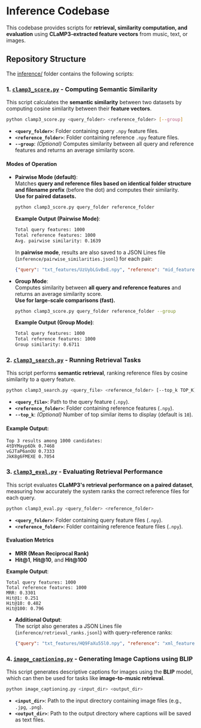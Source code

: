 # **Inference Codebase**  
This codebase provides scripts for **retrieval, similarity computation, and evaluation** using **CLaMP3-extracted feature vectors** from music, text, or images.

## **Repository Structure**  
The [inference/](https://github.com/sanderwood/clamp3/tree/main/inference) folder contains the following scripts:

### **1. [`clamp3_score.py`](https://github.com/sanderwood/clamp3/blob/main/inference/clamp3_score.py) - Computing Semantic Similarity**  
This script calculates the **semantic similarity** between two datasets by computing cosine similarity between their **feature vectors**.

```bash
python clamp3_score.py <query_folder> <reference_folder> [--group]
```
- **`<query_folder>`**: Folder containing query `.npy` feature files.  
- **`<reference_folder>`**: Folder containing reference `.npy` feature files.  
- **`--group`**: *(Optional)* Computes similarity between all query and reference features and returns an average similarity score.  

#### **Modes of Operation**  

- **Pairwise Mode (default)**:  
  Matches **query and reference files based on identical folder structure and filename prefix** (before the dot) and computes their similarity.  
  **Use for paired datasets.**  
  ```bash
  python clamp3_score.py query_folder reference_folder
  ```
  **Example Output (Pairwise Mode)**:
  ```bash
  Total query features: 1000
  Total reference features: 1000
  Avg. pairwise similarity: 0.1639
  ```

  In **pairwise mode**, results are also saved to a JSON Lines file (`inference/pairwise_similarities.jsonl`) for each pair:  
  ```json
  {"query": "txt_features/UzUybLGvBxE.npy", "reference": "mid_features/UzUybLGvBxE.npy", "similarity": 0.2289600819349289}
  ```

- **Group Mode**:  
  Computes similarity between **all query and reference features** and returns an average similarity score.  
  **Use for large-scale comparisons (fast).**  
  ```bash
  python clamp3_score.py query_folder reference_folder --group
  ```
  **Example Output (Group Mode)**:
  ```bash
  Total query features: 1000
  Total reference features: 1000
  Group similarity: 0.6711
  ```

### **2. [`clamp3_search.py`](https://github.com/sanderwood/clamp3/blob/main/inference/clamp3_search.py) - Running Retrieval Tasks**  
This script performs **semantic retrieval**, ranking reference files by cosine similarity to a query feature.

```bash
python clamp3_search.py <query_file> <reference_folder> [--top_k TOP_K]
```
- **`<query_file>`**: Path to the query feature (`.npy`).  
- **`<reference_folder>`**: Folder containing reference features (`.npy`).  
- **`--top_k`**: *(Optional)* Number of top similar items to display (default is `10`).  

#### **Example Output**:
```
Top 3 results among 1000 candidates:
4tDYMayp6Dk 0.7468
vGJTaP6anOU 0.7333
JkK8g6FMEXE 0.7054
```

### **3. [`clamp3_eval.py`](https://github.com/sanderwood/clamp3/blob/main/inference/clamp3_eval.py) - Evaluating Retrieval Performance**  
This script evaluates **CLaMP3's retrieval performance on a paired dataset**, measuring how accurately the system ranks the correct reference files for each query.

```bash
python clamp3_eval.py <query_folder> <reference_folder>
```
- **`<query_folder>`**: Folder containing query feature files (`.npy`).  
- **`<reference_folder>`**: Folder containing reference feature files (`.npy`).  

#### **Evaluation Metrics**  
- **MRR (Mean Reciprocal Rank)**  
- **Hit@1**, **Hit@10**, and **Hit@100**  

**Example Output**:
```
Total query features: 1000
Total reference features: 1000
MRR: 0.3301
Hit@1: 0.251
Hit@10: 0.482
Hit@100: 0.796
```

- **Additional Output**:  
  The script also generates a JSON Lines file (`inference/retrieval_ranks.jsonl`) with query-reference ranks:
  ```json
  {"query": "txt_features/HQ9FaXu55l0.npy", "reference": "xml_features/HQ9FaXu55l0.npy", "rank": 6}
  ```

### **4. [`image_captioning.py`](https://github.com/sanderwood/clamp3/blob/main/inference/image_captioning.py) - Generating Image Captions using BLIP**  
This script generates descriptive captions for images using the **BLIP** model, which can then be used for tasks like **image-to-music retrieval**.

```bash
python image_captioning.py <input_dir> <output_dir>
```
- **`<input_dir>`**: Path to the input directory containing image files (e.g., `.jpg`, `.png`).  
- **`<output_dir>`**: Path to the output directory where captions will be saved as text files.
